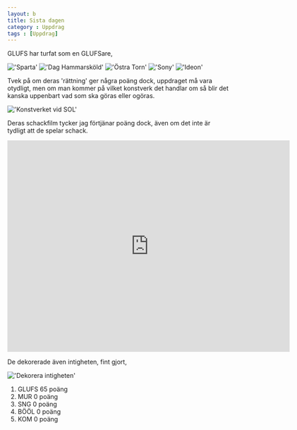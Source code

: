 ```yaml
---
layout: b
title: Sista dagen
category : Uppdrag
tags : [Uppdrag]
---
```


GLUFS har turfat som en GLUFSare,

!['Sparta'](http://tidskaos.se/img/hdf-done/sparta-glufs.jpg)
!['Dag Hammarsköld'](http://tidskaos.se/img/hdf-done/hammarskold-glufs.jpg)
!['Östra Torn'](http://tidskaos.se/img/hdf-done/torn-glufs.jpg)
!['Sony'](http://tidskaos.se/img/hdf-done/sony-glufs.jpg)
!['Ideon'](http://tidskaos.se/img/hdf-done/ideon-glufs.jpg)

Tvek på om deras 'rättning' ger några poäng dock, uppdraget må vara otydligt, men om man kommer på vilket konstverk det handlar om så blir det kanska uppenbart vad som ska göras eller ogöras.

!['Konstverket vid SOL'](http://tidskaos.se/img/uppdrag/konstverk-sol.jpg)

Deras schackfilm tycker jag förtjänar poäng dock, även om det inte är tydligt att de spelar schack.

<iframe width="640" height="480" src="http://www.youtube.com/embed/VCJ4lb-UWcY" frameborder="0" allowfullscreen></iframe>

De dekorerade även intigheten, fint gjort,

!['Dekorera intigheten'](http://tidskaos.se/img/uppdrag/glufs-intigheten.jpg)


 1. GLUFS 65 poäng
 2. MUR 0 poäng
 3. SNG 0 poäng
 4. BÖÖL 0 poäng
 5. KOM 0 poäng
 